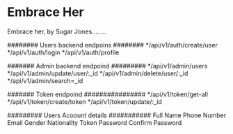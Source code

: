 # Embrace Her
Embrace her, by Sugar Jones........


######## Users backend endpoins ########
*/api/v1/auth/create/user
*/api/v1/auth/login
*/api/v1/auth/profile
	
	
####### Admin backend endpoind #########
*/api/v1/admin/users
*/api/v1/admin/update/user/:_id
*/api/v1/admin/delete/user/:_id
*/api/v1/admin/search=_id
	
####### Token endpoind ################
*/api/v1/token/get-all
*/api/v1/token/create/token
*/api/v1/token/update/:_id
	

######### Users Acoount details ###########
Full Name
Phone Number
Email
Gender
Nationality
Token
Password
Confirm Password
	
